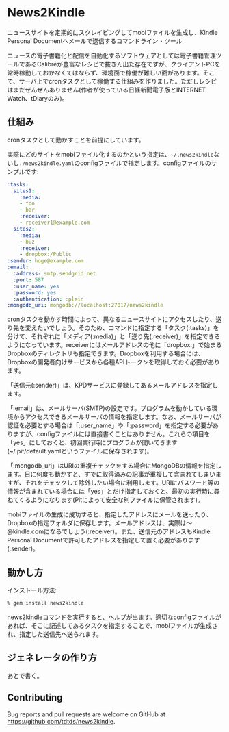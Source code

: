 # News2Kindle
ニュースサイトを定期的にスクレイピングしてmobiファイルを生成し、Kindle Personal Documentへメールで送信するコマンドライン・ツール

ニュースの電子書籍化と配信を自動化するソフトウェアとしては電子書籍管理ツールであるCalibreが豊富なレシピで抜きん出た存在ですが、クライアントPCを常時稼動しておかなくてはならず、環境面で稼働が難しい面があります。そこで、サーバ上でcronタスクとして稼働する仕組みを作りました。ただしレシピはまだぜんぜんありません(作者が使っている日経新聞電子版とINTERNET Watch、tDiaryのみ)。

## 仕組み
cronタスクとして動かすことを前提にしています。

実際にどのサイトをmobiファイル化するのかという指定は、`~/.news2kindle`ないし`./news2kindle.yaml`のconfigファイルで指定します。configファイルのサンプルです:

```yaml
:tasks:
  sites1:
    :media:
    - foo
    - bar
    :receiver:
    - receiver1@example.com
  sites2:
    :media:
    - buz
    :receiver:
    - dropbox:/Public
:sender: hoge@example.com
:email:
  :address: smtp.sendgrid.net
  :port: 587
  :user_name: yes
  :password: yes
  :authentication: :plain
:mongodb_uri: mongodb://localhost:27017/news2kindle
```

cronタスクを動かす時間によって、異なるニュースサイトにアクセスしたり、送り先を変えたいでしょう。そのため、コマンドに指定する「タスク(:tasks)」を分けて、それぞれに「メディア(:media)」と「送り先(:receiver)」を指定できるようになっています。receiverにはメールアドレスの他に「dropbox:」で始まるDropboxのディレクトリも指定できます。Dropboxを利用する場合には、Dropboxの開発者向けサービスから各種APIトークンを取得しておく必要があります。

「送信元(:sender)」は、KPDサービスに登録してあるメールアドレスを指定します。

「:email」は、メールサーバ(SMTP)の設定です。プログラムを動かしている環境からアクセスできるメールサーバの情報を指定します。なお、メールサーバが認証を必要とする場合は「:user_name」や「:password」を指定する必要がありますが、configファイルには直接書くことはありません。これらの項目を「yes」にしておくと、初回実行時にプログラムが聞いてきます(~/.pit/default.yamlというファイルに保存されます)。

「:mongodb_uri」はURIの重複チェックをする場合にMongoDBの情報を指定します。日に何度も動かすと、すでに取得済みの記事が重複して含まれてしまいますが、それをチェックして除外したい場合に利用します。URIにパスワード等の情報が含まれている場合には「yes」とだけ指定しておくと、最初の実行時に尋ねてくるようになります(Pitによって安全な別ファイルに保管されます)。

mobiファイルの生成に成功すると、指定したアドレスにメールを送ったり、Dropboxの指定フォルダに保存します。メールアドレスは、実際は〜@kindle.comになるでしょう(:receiver)。また、送信元のアドレスもKindle Personal Documentで許可したアドレスを指定して置く必要があります(:sender)。

## 動かし方
インストール方法:

```sh
% gem install news2kindle
```

news2kindleコマンドを実行すると、ヘルプが出ます。適切なconfigファイルがあれば、そこに記述してあるタスクを指定することで、mobiファイルが生成され、指定した送信先へ送られます。


## ジェネレータの作り方
あとで書く。

## Contributing

Bug reports and pull requests are welcome on GitHub at https://github.com/tdtds/news2kindle.
